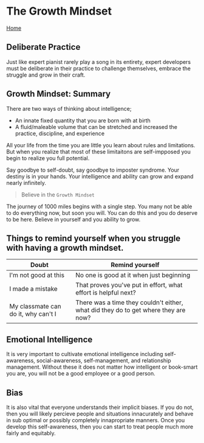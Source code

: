 # **The Growth Mindset**

[Home](../../index.md)

## Deliberate Practice

Just like expert pianist rarely play a song in its entirety, expert developers must be deliberate in their practice to challenge themselves, embrace the struggle and grow in their craft.

## Growth Mindset: Summary

There are two ways of thinking about intelligence;

- An innate fixed quantity that you are born with at birth
- A fluid/maleable volume that can be stretched and increased the practice, discipline, and experience

All your life from the time you are little you learn about rules and limitations. But when you realize that most of these limitaitons are self-impposed you begin to realize you full potential.

Say goodbye to self-doubt, say goodbye to imposter syndrome. Your destiny is in your hands. Your intelligence and ability can grow and expand nearly infinitely.  

> Believe in the `Growth Mindset`  

The journey of 1000 miles begins with a single step. You many not be able to do everything now, but soon you will. You can do this and you do deserve to be here. Believe in yourself and you ability to grow.

## **Things to remind yourself when you struggle with having a growth mindset.**

| Doubt | Remind yourself |
| ----- | --------------- |
| I'm not good at this | No one is good at it when just beginning |
| I made a mistake | That proves you've put in effort, what effort is helpful next? |
| My classmate can do it, why can't I | There was a time they couldn't either, what did they do to get where they are now? |

## Emotional Intelligence

It is very important to cultivate emotional intelligence including self-awareness, social-awareness, self-management, and relationship management. Without these it does not matter how intelligent or book-smart you are, you will not be a good employee or a good person.

## Bias

It is also vital that everyone understands their implicit biases. If you do not, then you will likely percieve people and situations innacurately and behave in sub optimal or possibly completely innapropriate manners. Once you develop this self-awareness, then you can start to treat people much more fairly and equitably.
